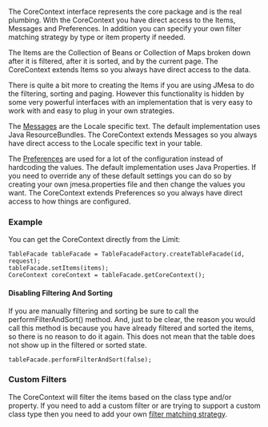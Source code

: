The CoreContext interface represents the core package and is the real plumbing. With the CoreContext you have direct access to the Items, Messages and Preferences. In addition you can specify your own filter matching strategy by type or item property if needed.

The Items are the Collection of Beans or Collection of Maps broken down after it is filtered, after it is sorted, and by the current page. The CoreContext extends Items so you always have direct access to the data.

There is quite a bit more to creating the Items if you are using JMesa to do the filtering, sorting and paging. However this functionality is hidden by some very powerful interfaces with an implementation that is very easy to work with and easy to plug in your own strategies.

The [Messages](Messages.md) are the Locale specific text. The default implementation uses Java ResourceBundles. The CoreContext extends Messages so you always have direct access to the Locale specific text in your table.

The [Preferences](Preferences.md) are used for a lot of the configuration instead of hardcoding the values. The default implementation uses Java Properties. If you need to override any of these default settings you can do so by creating your own jmesa.properties file and then change the values you want. The CoreContext extends Preferences so you always have direct access to how things are configured.

### Example ###
You can get the CoreContext directly from the Limit:

```
TableFacade tableFacade = TableFacadeFactory.createTableFacade(id, request);
tableFacade.setItems(items);
CoreContext coreContext = tableFacade.getCoreContext();
```

#### Disabling Filtering And Sorting ####
If you are manually filtering and sorting be sure to call the performFilterAndSort() method. And, just to be clear, the reason you would call this method is because you have already filtered and sorted the items, so there is no reason to do it again. This does not mean that the table does not show up in the filtered or sorted state.

```
tableFacade.performFilterAndSort(false);
```

### Custom Filters ###
The CoreContext will filter the items based on the class type and/or property. If you need to add a custom filter or are trying to support a custom class type then you need to add your own [filter matching strategy](FilterMatcher.md).